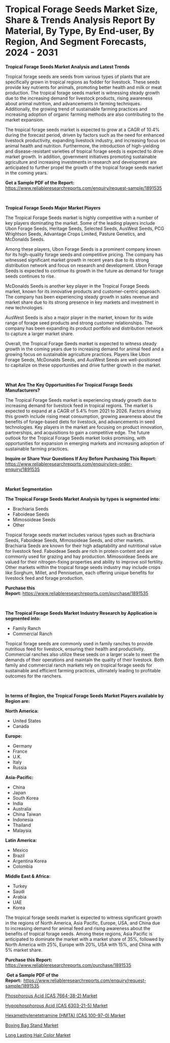 <p><h1>Tropical Forage Seeds Market Size, Share & Trends Analysis Report By Material, By Type, By End-user, By Region, And Segment Forecasts, 2024 - 2031</h1></p><p><strong>Tropical Forage Seeds Market Analysis and Latest Trends</strong></p>
<p><p>Tropical forage seeds are seeds from various types of plants that are specifically grown in tropical regions as fodder for livestock. These seeds provide key nutrients for animals, promoting better health and milk or meat production. The tropical forage seeds market is witnessing steady growth due to the increasing demand for livestock products, rising awareness about animal nutrition, and advancements in farming techniques. Additionally, the growing trend of sustainable farming practices and increasing adoption of organic farming methods are also contributing to the market expansion.</p><p>The tropical forage seeds market is expected to grow at a CAGR of 10.4% during the forecast period, driven by factors such as the need for enhanced livestock productivity, expanding livestock industry, and increasing focus on animal health and nutrition. Furthermore, the introduction of high-yielding and disease-resistant varieties of tropical forage seeds is expected to drive market growth. In addition, government initiatives promoting sustainable agriculture and increasing investments in research and development are anticipated to further propel the growth of the tropical forage seeds market in the coming years.</p></p>
<p><strong>Get a Sample PDF of the Report:&nbsp;</strong> <a href="https://www.reliableresearchreports.com/enquiry/request-sample/1891535">https://www.reliableresearchreports.com/enquiry/request-sample/1891535</a></p>
<p>&nbsp;</p>
<p><strong>Tropical Forage Seeds Major Market Players</strong></p>
<p><p>The Tropical Forage Seeds market is highly competitive with a number of key players dominating the market. Some of the leading players include Ubon Forage Seeds, Heritage Seeds, Selected Seeds, AusWest Seeds, PCG Wrightson Seeds, Advantage Crops Limited, Pasture Genetics, and McDonalds Seeds.</p><p>Among these players, Ubon Forage Seeds is a prominent company known for its high-quality forage seeds and competitive pricing. The company has witnessed significant market growth in recent years due to its strong distribution network and focus on research and development. Ubon Forage Seeds is expected to continue its growth in the future as demand for forage seeds continues to rise.</p><p>McDonalds Seeds is another key player in the Tropical Forage Seeds market, known for its innovative products and customer-centric approach. The company has been experiencing steady growth in sales revenue and market share due to its strong presence in key markets and investment in new technologies.</p><p>AusWest Seeds is also a major player in the market, known for its wide range of forage seed products and strong customer relationships. The company has been expanding its product portfolio and distribution network to capture a larger market share.</p><p>Overall, the Tropical Forage Seeds market is expected to witness steady growth in the coming years due to increasing demand for animal feed and a growing focus on sustainable agriculture practices. Players like Ubon Forage Seeds, McDonalds Seeds, and AusWest Seeds are well-positioned to capitalize on these opportunities and drive further growth in the market.</p></p>
<p>&nbsp;</p>
<p><strong>What Are The Key Opportunities For Tropical Forage Seeds Manufacturers?</strong></p>
<p><p>The Tropical Forage Seeds market is experiencing steady growth due to increasing demand for livestock feed in tropical regions. The market is expected to expand at a CAGR of 5.4% from 2021 to 2026. Factors driving this growth include rising meat consumption, growing awareness about the benefits of forage-based diets for livestock, and advancements in seed technologies. Key players in the market are focusing on product innovation, partnerships, and acquisitions to gain a competitive edge. The future outlook for the Tropical Forage Seeds market looks promising, with opportunities for expansion in emerging markets and increasing adoption of sustainable farming practices.</p></p>
<p><strong>Inquire or Share Your Questions If Any Before Purchasing This Report:</strong> <a href="https://www.reliableresearchreports.com/enquiry/pre-order-enquiry/1891535">https://www.reliableresearchreports.com/enquiry/pre-order-enquiry/1891535</a></p>
<p>&nbsp;</p>
<p><strong>Market Segmentation</strong></p>
<p><strong>The Tropical Forage Seeds Market Analysis by types is segmented into:</strong></p>
<p><ul><li>Brachiaria Seeds</li><li>Faboideae Seeds</li><li>Mimosoideae Seeds</li><li>Other</li></ul></p>
<p><p>Tropical forage seeds market includes various types such as Brachiaria Seeds, Faboideae Seeds, Mimosoideae Seeds, and other markets. Brachiaria Seeds are known for their high adaptability and nutritional value for livestock feed. Faboideae Seeds are rich in protein content and are commonly used for grazing and hay production. Mimosoideae Seeds are valued for their nitrogen-fixing properties and ability to improve soil fertility. Other markets within the tropical forage seeds industry may include crops like Sorghum, Millet, and Pennisetum, each offering unique benefits for livestock feed and forage production.</p></p>
<p><strong>Purchase this Report:&nbsp;</strong><a href="https://www.reliableresearchreports.com/purchase/1891535">https://www.reliableresearchreports.com/purchase/1891535</a></p>
<p>&nbsp;</p>
<p><strong>The Tropical Forage Seeds Market Industry Research by Application is segmented into:</strong></p>
<p><ul><li>Family Ranch</li><li>Commercial Ranch</li></ul></p>
<p><p>Tropical forage seeds are commonly used in family ranches to provide nutritious feed for livestock, ensuring their health and productivity. Commercial ranches also utilize these seeds on a larger scale to meet the demands of their operations and maintain the quality of their livestock. Both family and commercial ranch markets rely on tropical forage seeds for sustainable and efficient farming practices, ultimately leading to profitable outcomes for the ranchers.</p></p>
<p>&nbsp;</p>
<p><strong>In terms of Region, the Tropical Forage Seeds Market Players available by Region are:</strong></p>
<p>
    <p> <strong> North America: </strong>
        <ul>
            <li>United States</li>
            <li>Canada</li>
        </ul>
        </p> 
    <p> <strong> Europe: </strong>
        <ul>
            <li>Germany</li>
            <li>France</li>
            <li>U.K.</li>
            <li>Italy</li>
            <li>Russia</li>
        </ul>
        </p> 
    <p> <strong> Asia-Pacific: </strong>
        <ul>
            <li>China</li>
            <li>Japan</li>
            <li>South Korea</li>
            <li>India</li>
            <li>Australia</li>
            <li>China Taiwan</li>
            <li>Indonesia</li>
            <li>Thailand</li>
            <li>Malaysia</li>
        </ul>
        </p> 
    <p> <strong> Latin America: </strong>
        <ul>
            <li>Mexico</li>
            <li>Brazil</li>
            <li>Argentina Korea</li>
            <li>Colombia</li>
        </ul>
        </p> 
    <p> <strong> Middle East & Africa: </strong>
        <ul>
            <li>Turkey</li>
            <li>Saudi</li>
            <li>Arabia</li>
            <li>UAE</li>
            <li>Korea</li>
        </ul>
    </p>
    </p>
<p><p>The tropical forage seeds market is expected to witness significant growth in the regions of North America, Asia Pacific, Europe, USA, and China due to increasing demand for animal feed and rising awareness about the benefits of tropical forage seeds. Among these regions, Asia Pacific is anticipated to dominate the market with a market share of 35%, followed by North America with 25%, Europe with 20%, USA with 15%, and China with 5% market share.</p></p>
<p><strong>Purchase this Report: </strong><a href="https://www.reliableresearchreports.com/purchase/1891535">https://www.reliableresearchreports.com/purchase/1891535</a></p>
<p>&nbsp;<strong>Get a Sample PDF of the Report:&nbsp;&nbsp;</strong><a href="https://www.reliableresearchreports.com/enquiry/request-sample/1891535">https://www.reliableresearchreports.com/enquiry/request-sample/1891535</a></p>
<p><strong></strong></p>
<p><p><a href="https://military-diascia-e68.notion.site/Phosphorous-Acid-CAS-7664-38-2-Market-Furnish-Information-about-Market-Size-Market-Share-Market--58bba11f6ff94a63b48a4d8f08399dba">Phosphorous Acid (CAS 7664-38-2) Market</a></p><p><a href="https://iodized-pantydraco-05c.notion.site/Hypophosphorous-Acid-CAS-6303-21-5-Market-Size-Furnishes-Valuable-Information-Encompassing-Market--cd7f75d02f7a4102b2c471c90eb23af6">Hypophosphorous Acid (CAS 6303-21-5) Market</a></p><p><a href="https://zircon-bluebell-299.notion.site/Hexamethylenetetramine-HMTA-CAS-100-97-0-Market-Size-Share-Trends-Analysis-Report-By-Material-03706bf3af6541f8acf8e08dac1f5d86">Hexamethylenetetramine (HMTA) (CAS 100-97-0) Market</a></p><p><a href="https://view.publitas.com/reportprime-1/boxing-bag-stand-market-size-furnishes-valuable-information-encompassing-market-share-market-trends-and-projections-spanning-from-2024-to-2031/">Boxing Bag Stand Market</a></p><p><a href="https://view.publitas.com/reportprime-1/long-lasting-hair-color-market-research-report-the-key-to-successful-business-strategy-forecasted-for-period-from-2024-2031/">Long Lasting Hair Color Market</a></p></p>